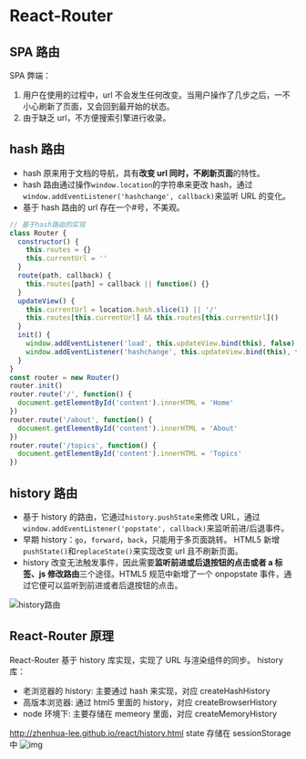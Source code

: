 # React-Router

## SPA 路由

SPA 弊端：

1.  用户在使用的过程中，url 不会发生任何改变。当用户操作了几步之后，一不小心刷新了页面，又会回到最开始的状态。
2.  由于缺乏 url，不方便搜索引擎进行收录。

## hash 路由

- hash 原来用于文档的导航，具有**改变 url 同时，不刷新页面**的特性。
- hash 路由通过操作`window.location`的字符串来更改 hash，通过`window.addEventListener('hashchange', callback)`来监听 URL 的变化。
- 基于 hash 路由的 url 存在一个#号，不美观。

```javascript
// 基于hash路由的实现
class Router {
  constructor() {
    this.routes = {}
    this.currentUrl = ''
  }
  route(path, callback) {
    this.routes[path] = callback || function() {}
  }
  updateView() {
    this.currentUrl = location.hash.slice(1) || '/'
    this.routes[this.currentUrl] && this.routes[this.currentUrl]()
  }
  init() {
    window.addEventListener('load', this.updateView.bind(this), false)
    window.addEventListener('hashchange', this.updateView.bind(this), false)
  }
}
const router = new Router()
router.init()
router.route('/', function() {
  document.getElementById('content').innerHTML = 'Home'
})
router.route('/about', function() {
  document.getElementById('content').innerHTML = 'About'
})
router.route('/topics', function() {
  document.getElementById('content').innerHTML = 'Topics'
})
```

## history 路由

- 基于 history 的路由，它通过`history.pushState`来修改 URL，通过`window.addEventListener('popstate', callback)`来监听前进/后退事件。
- 早期 history：`go`，`forward`，`back`，只能用于多页面跳转。
  HTML5 新增`pushState()`和`replaceState()`来实现改变 url 且不刷新页面。
- history 改变无法触发事件，因此需要**监听前进或后退按钮的点击或者 a 标签、js 修改路由**三个途径。HTML5 规范中新增了一个 onpopstate 事件，通过它便可以监听到前进或者后退按钮的点击。

![history路由](https://user-images.githubusercontent.com/8401872/29739490-c1dbb054-8a71-11e7-9c9f-31cbbd6adbcb.png)

## React-Router 原理

React-Router 基于 history 库实现，实现了 URL 与渲染组件的同步。
history 库：

- 老浏览器的 history: 主要通过 hash 来实现，对应 createHashHistory
- 高版本浏览器: 通过 html5 里面的 history，对应 createBrowserHistory
- node 环境下: 主要存储在 memeory 里面，对应 createMemoryHistory

http://zhenhua-lee.github.io/react/history.html
state 存储在 sessionStorage 中
![img](http://zhenhua-lee.github.io/img/react-router/internal.png)
